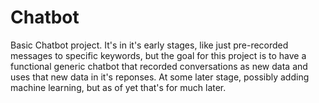 # Chatbot

Basic Chatbot project. It's in it's early stages, like just pre-recorded messages to specific keywords, but the goal for this project is to have a functional generic chatbot that recorded conversations as new data and uses that new data in it's reponses. At some later stage, possibly adding machine learning, but as of yet that's for much later.
